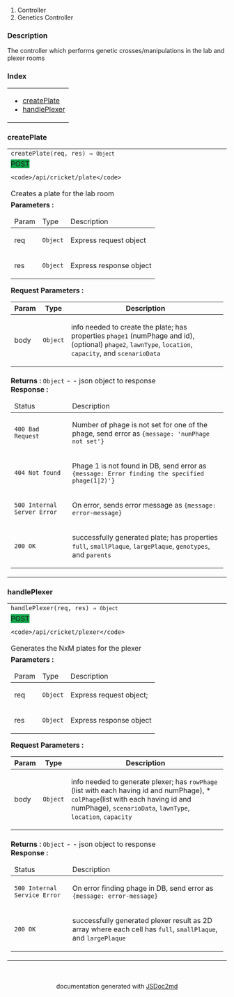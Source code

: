   <ol class="breadcrumb">
    <li>Controller</li>
  <li>Genetics Controller</li>
</ol>
  <p class="comment">
    <h3>Description</h3>
  </p>
  <p class="comment">
    The controller which performs genetic crosses/manipulations in
the lab and plexer rooms
  </p>
<section>
  <h3 id="index">Index</h3>
  <table class="table table-sm table-bordered index-table">
    <tbody>
      <tr>
        <td class="col-md-4">
          <ul class="index-list">
<li>
                <a href="#module_Genetics Controller.createPlate">createPlate</a>
              </li>
<li>
                <a href="#module_Genetics Controller.handlePlexer">handlePlexer</a>
              </li>
          </ul>
        </td>
      </tr>
    </tbody>
  </table>
</section>
  <section>
  <a name="module_Genetics Controller.createPlate"></a>
    <h3 id=createPlate>createPlate</h3>
  <table class="table table-sm table-bordered">
    <tbody>
      <tr>
        <td class="col-md-4"><code>createPlate(req, res) ⇒ <code>Object</code></code></td>
      </tr>
        <tr>
          <td class="col-md-4">    <span class="modifier" style="background:#10a54a;margin-right:10px;">POST</span>

    <code>/api/cricket/plate</code>
</td>
        </tr>
        <tr>
          <td class="col-md-4">
            <div class="io-description">Creates a plate for the lab room</div>
          </td>
        </tr>
        <tr>
          <td class="col-md-4">
              <div class="io-description">
                <b>Parameters :</b> <table class="params">
  <thead>
    <tr>
        <td>Param</td>
        <td>Type</td>
        <td>Description</td>
    </tr>
  </thead>
  <tbody>
<tr>
        <td>req</td><td><code>Object</code></td><td><p>Express request object</p>
</td>
      </tr><tr>
        <td>res</td><td><code>Object</code></td><td><p>Express response object</p>
</td>
      </tr>  </tbody>
</table>

</div>
              <div class="io-description">
                <b>Request Parameters :</b> <table class="table table-condensed">
  <thead>
    <tr>
        <th>Param</th>
        <th>Type</th>
        <th>Description</th>
    </tr>
  </thead>
  <tbody>
<tr>
      <td>body</td><td><code>Object</code></td><td><p>info needed to create the plate; has properties <code>phage1</code> (numPhage and id), (optional) <code>phage2</code>, <code>lawnType</code>, <code>location</code>, <code>capacity</code>, and <code>scenarioData</code></p>
</td>
      </tr>  </tbody>
</table>

</div>
          </td>
        </tr>
        <tr>
          <td class="col-md-4">
              <div class="io-description"><b>Returns : </b> <code>Object</code> - - json object to response  
</div>
              <div class="io-description"><b>Response :</b><table class="params">
  <thead>
    <tr>
      <td>Status</td><td>Description</td>
    </tr>
  </thead>
  <tbody>
<tr>
    <td><code>400 Bad Request</code></td><td><p>Number of phage is not set for one of the phage, send error as <code>{message: &#39;numPhage not set&#39;}</code></p>
</td>
    </tr><tr>
    <td><code>404 Not found</code></td><td><p>Phage 1 is not found in DB, send error as <code>{message: Error finding the specified phage(1|2)&#39;}</code></p>
</td>
    </tr><tr>
    <td><code>500 Internal Server Error</code></td><td><p>On error, sends error message as <code>{message: error-message}</code></p>
</td>
    </tr><tr>
    <td><code>200 OK</code></td><td><p>successfully generated plate; has properties <code>full</code>, <code>smallPlaque</code>, <code>largePlaque</code>, <code>genotypes</code>, and <code>parents</code></p>
</td>
    </tr>  </tbody>
</table>

</div>
          </td>
        </tr>
    </tbody>
  </table>
</section>
  <section>
  <a name="module_Genetics Controller.handlePlexer"></a>
    <h3 id=handlePlexer>handlePlexer</h3>
  <table class="table table-sm table-bordered">
    <tbody>
      <tr>
        <td class="col-md-4"><code>handlePlexer(req, res) ⇒ <code>Object</code></code></td>
      </tr>
        <tr>
          <td class="col-md-4">    <span class="modifier" style="background:#10a54a;margin-right:10px;">POST</span>

    <code>/api/cricket/plexer</code>
</td>
        </tr>
        <tr>
          <td class="col-md-4">
            <div class="io-description">Generates the NxM plates for the plexer</div>
          </td>
        </tr>
        <tr>
          <td class="col-md-4">
              <div class="io-description">
                <b>Parameters :</b> <table class="params">
  <thead>
    <tr>
        <td>Param</td>
        <td>Type</td>
        <td>Description</td>
    </tr>
  </thead>
  <tbody>
<tr>
        <td>req</td><td><code>Object</code></td><td><p>Express request object;</p>
</td>
      </tr><tr>
        <td>res</td><td><code>Object</code></td><td><p>Express response object</p>
</td>
      </tr>  </tbody>
</table>

</div>
              <div class="io-description">
                <b>Request Parameters :</b> <table class="table table-condensed">
  <thead>
    <tr>
        <th>Param</th>
        <th>Type</th>
        <th>Description</th>
    </tr>
  </thead>
  <tbody>
<tr>
      <td>body</td><td><code>Object</code></td><td><p>info needed to generate plexer;
has <code>rowPhage</code> (list with each having id and numPhage), * <code>colPhage</code>(list with each having id and numPhage), <code>scenarioData</code>,
<code>lawnType</code>, <code>location</code>, <code>capacity</code></p>
</td>
      </tr>  </tbody>
</table>

</div>
          </td>
        </tr>
        <tr>
          <td class="col-md-4">
              <div class="io-description"><b>Returns : </b> <code>Object</code> - - json object to response  
</div>
              <div class="io-description"><b>Response :</b><table class="params">
  <thead>
    <tr>
      <td>Status</td><td>Description</td>
    </tr>
  </thead>
  <tbody>
<tr>
    <td><code>500 Internal Service Error</code></td><td><p>On error finding phage in DB, send error as <code>{message: error-message}</code></p>
</td>
    </tr><tr>
    <td><code>200 OK</code></td><td><p>successfully generated plexer result as 2D array where each cell has <code>full</code>, <code>smallPlaque</code>, and <code>largePlaque</code></p>
</td>
    </tr>  </tbody>
</table>

</div>
          </td>
        </tr>
    </tbody>
  </table>
</section>
<section style="margin-top:50px;text-align:center;">
documentation generated with <a href="https://github.com/jsdoc2md/jsdoc-to-markdown/">JSDoc2md</a>
</section>